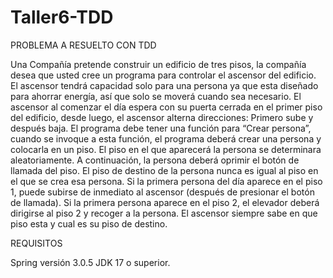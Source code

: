 # Taller6-TDD

PROBLEMA A RESUELTO CON TDD

Una Compañía pretende construir un edificio de tres pisos, la compañía desea que usted cree un programa para controlar el ascensor del edificio.
El ascensor tendrá capacidad solo para una persona ya que esta diseñado para ahorrar energía, así que solo se moverá cuando sea necesario. El ascensor al comenzar el día espera con su puerta cerrada en el primer piso del edificio, desde luego, el ascensor alterna direcciones: Primero sube y después baja.
El programa debe tener una función para “Crear persona”, cuando se invoque a esta función, el programa deberá crear una persona y colocarla en un piso. El piso en el que aparecerá la persona se determinara aleatoriamente. A continuación, la persona deberá oprimir el botón de llamada del piso. El piso de destino de la persona nunca es igual al piso en el que se crea esa persona.
Si la primera persona del día aparece en el piso 1, puede subirse de inmediato al ascensor (después de presionar el botón de llamada). Si la primera persona aparece en el piso 2, el elevador deberá dirigirse al piso 2 y recoger a la persona. El ascensor siempre sabe en que piso esta y cual es su piso de destino.

REQUISITOS

Spring versión 3.0.5
JDK 17 o superior.



